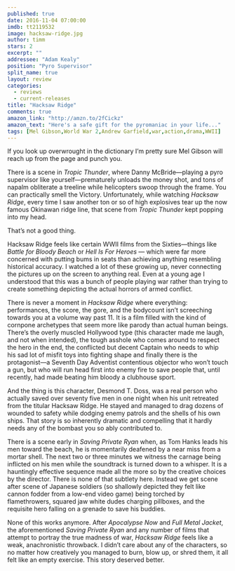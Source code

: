 ```yaml
---
published: true
date: 2016-11-04 07:00:00
imdb: tt2119532
image: hacksaw-ridge.jpg
author: timm
stars: 2
excerpt: ""
addressee: "Adam Kealy"
position: "Pyro Supervisor"
split_name: true
layout: review
categories: 
  - reviews
  - current-releases
title: "Hacksaw Ridge"
comments: true
amazon_link: "http://amzn.to/2fCickz"
amazon_text: "Here's a safe gift for the pyromaniac in your life..."
tags: [Mel Gibson,World War 2,Andrew Garfield,war,action,drama,WWII]
---
```

If you look up overwrought in the dictionary I’m pretty sure Mel Gibson will reach up from the page and punch you.

There is a scene in _Tropic Thunder_, where Danny McBride—playing a pyro supervisor like yourself—prematurely unloads the money shot, and tons of napalm obliterate a treeline while helicopters swoop through the frame. You can practically smell the Victory. Unfortunately, while watching _Hacksaw Ridge_, every time I saw another ton or so of high explosives tear up the now famous Okinawan ridge line, that scene from _Tropic Thunder_ kept popping into my head.

That’s not a good thing. 

Hacksaw Ridge feels like certain WWII films from the Sixties—things like _Battle for Bloody Beach_ or _Hell Is For Heroes_ — which were far more concerned with putting bums in seats than achieving anything resembling historical accuracy. I watched a lot of these growing up, never connecting the pictures up on the screen to anything real. Even at a young age I understood that this was a bunch of people playing war rather than trying to create something depicting the actual horrors of armed conflict.

There is never a moment in _Hacksaw Ridge_ where everything: performances, the score, the gore, and the bodycount isn’t screeching towards you at a volume way past 11. It is a film filled with the kind of cornpone archetypes that seem more like parody than actual human beings. There’s the overly muscled Hollywood type (this character made me laugh, and not when intended), the tough asshole who comes around to respect the hero in the end, the conflicted but decent Captain who needs to whip his sad lot of misfit toys into fighting shape and finally there is the protagonist—a Seventh Day Adventist contentious objector who won’t touch a gun, but who will run head first into enemy fire to save people that, until recently, had made beating him bloody a clubhouse sport.

And the thing is this character, Desmond T. Doss, was a real person who actually saved over seventy five men in one night when his unit retreated from the titular Hacksaw Ridge. He stayed and managed to drag dozens of wounded to safety while dodging enemy patrols and the shells of his own ships. That story is so inherently dramatic and compelling that it hardly needs any of the bombast you so ably contributed to. 

There is a scene early in _Saving Private Ryan_ when, as Tom Hanks leads his men toward the beach, he is momentarily deafened by a near miss from a mortar shell. The next two or three minutes we witness the carnage being inflicted on his men while the soundtrack is turned down to a whisper. It is a hauntingly effective sequence made all the more so by the creative choices by the director. There is none of that subtlety here. Instead we get scene after scene of Japanese soldiers (so shallowly depicted they felt like cannon fodder from a low-end video game) being torched by flamethrowers, squared jaw white dudes charging pillboxes, and the requisite hero falling on a grenade to save his buddies.

None of this works anymore. After _Apocalypse Now_ and _Full Metal Jacket_, the aforementioned _Saving Private Ryan_ and any number of films that attempt to portray the true madness of war, _Hacksaw Ridge_ feels like a weak, anachronistic throwback. I didn’t care about any of the characters, so no matter how creatively you managed to burn, blow up, or shred them, it all felt like an empty exercise. This story deserved better.